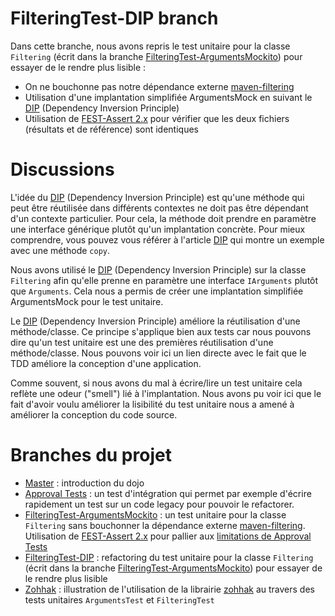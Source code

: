 FilteringTest-DIP branch
========================
Dans cette branche, nous avons repris le test unitaire pour la classe `Filtering` (écrit dans la branche [FilteringTest-ArgumentsMockito](https://github.com/sanlaville/Dojo69-Filtering/tree/FilteringTest-ArgumentsMockito "FilteringTest-ArgumentsMockito branch")) pour essayer de le rendre plus lisible :

- On ne bouchonne pas notre dépendance externe [maven-filtering](http://maven.apache.org/shared/maven-filtering/ "Maven Filtering Web Site")
-  Utilisation d'une implantation simplifiée ArgumentsMock en suivant le [DIP](http://www.objectmentor.com/resources/articles/dip.pdf "Dependency Inversion Principle article") (Dependency Inversion Principle)
- Utilisation de [FEST-Assert 2.x](https://github.com/alexruiz/fest-assert-2.x "Fest-Assert 2.x Github Repository") pour vérifier que les deux fichiers (résultats et de référence) sont identiques

# Discussions
L'idée du [DIP](http://www.objectmentor.com/resources/articles/dip.pdf "Dependency Inversion Principle article") (Dependency Inversion Principle) est qu'une méthode qui peut être réutilisée dans différents contextes ne doit pas être dépendant d'un contexte particulier. Pour cela, la méthode doit prendre en paramètre une interface générique plutôt qu'un implantation concrète. Pour mieux comprendre, vous pouvez vous référer à l'article [DIP](http://www.objectmentor.com/resources/articles/dip.pdf "Dependency Inversion Principle article") qui montre un exemple avec une méthode `copy`.

Nous avons utilisé le [DIP](http://www.objectmentor.com/resources/articles/dip.pdf "Dependency Inversion Principle article") (Dependency Inversion Principle) sur la classe `Filtering` afin qu'elle prenne en paramètre une interface `IArguments` plutôt que `Arguments`. Cela nous a permis de créer une implantation simplifiée ArgumentsMock pour le test unitaire.

Le [DIP](http://www.objectmentor.com/resources/articles/dip.pdf "Dependency Inversion Principle article") (Dependency Inversion Principle) améliore la réutilisation d'une méthode/classe. Ce principe s'applique bien aux tests car nous pouvons dire qu'un test unitaire est une des premières réutilisation d'une méthode/classe. Nous pouvons voir ici un lien directe avec le fait que le TDD améliore la conception d'une application.

Comme souvent, si nous avons du mal à écrire/lire un test unitaire cela reflète une odeur ("smell") lié à l'implantation. Nous avons pu voir ici que le fait d'avoir voulu améliorer la lisibilité du test unitaire nous a amené à améliorer la conception du code source.

# Branches du projet

- [Master](https://github.com/sanlaville/Dojo69-Filtering "master branch") : introduction du dojo 
- [Approval Tests](https://github.com/sanlaville/Dojo69-Filtering/tree/ApprovalTests "Approval Tests branch") : un test d'intégration qui permet par exemple d'écrire rapidement un test sur un code legacy pour pouvoir le refactorer.
- [FilteringTest-ArgumentsMockito](https://github.com/sanlaville/Dojo69-Filtering/tree/FilteringTest-ArgumentsMockito "FilteringTest-ArgumentsMockito branch") : un test unitaire pour la classe `Filtering` sans bouchonner la dépendance externe [maven-filtering](http://maven.apache.org/shared/maven-filtering/ "Maven Filtering Web Site"). Utilisation de [FEST-Assert 2.x](https://github.com/alexruiz/fest-assert-2.x "Fest-Assert 2.x Github Repository") pour pallier aux [limitations de Approval Tests](https://github.com/sanlaville/Dojo69-Filtering/tree/ApprovalTests "Limitations de Approval Tests")
- [FilteringTest-DIP](https://github.com/sanlaville/Dojo69-Filtering/tree/FilteringTest-DIP "FilteringTest-DIP branch") : refactoring du test unitaire pour la classe `Filtering` (écrit dans la branche [FilteringTest-ArgumentsMockito](https://github.com/sanlaville/Dojo69-Filtering/tree/FilteringTest-ArgumentsMockito "FilteringTest-ArgumentsMockito branch")) pour essayer de le rendre plus lisible
- [Zohhak](https://github.com/sanlaville/Dojo69-Filtering/tree/zohhak "zohhak branch") : illustration de l'utilisation de la librairie [zohhak](http://code.google.com/p/zohhak/ "zohhak web site") au travers des tests unitaires `ArgumentsTest` et `FilteringTest`